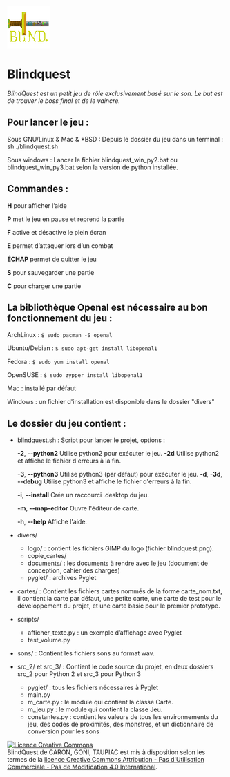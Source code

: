 ![BlindQuest](./divers/logo/logo.png)

Blindquest
==========

*BlindQuest est un petit jeu de rôle exclusivement basé sur le son. Le but est de trouver le boss final et de le vaincre.*

Pour lancer le jeu :
--------------------

Sous GNU/Linux & Mac & \*BSD : Depuis le dossier du jeu dans un terminal : sh ./blindquest.sh

Sous windows : Lancer le fichier blindquest_win_py2.bat ou blindquest_win_py3.bat selon la version de python installée. 

Commandes :
-----------

**H** pour afficher l’aide

**P** met le jeu en pause et reprend la partie

**F** active et désactive le plein écran

**E** permet d’attaquer lors d’un combat

**ÉCHAP** permet de quitter le jeu

**S** pour sauvegarder une partie

**C** pour charger une partie

La bibliothèque Openal est nécessaire au bon fonctionnement du jeu :
--------------------------------------------------------------------

ArchLinux : `$ sudo pacman -S openal`

Ubuntu/Debian : `$ sudo apt-get install libopenal1`

Fedora : `$ sudo yum install openal`

OpenSUSE : `$ sudo zypper install libopenal1`

Mac : installé par défaut

Windows : un fichier d'installation est disponible dans le dossier "divers"

Le dossier du jeu contient :
----------------------------
- blindquest.sh : Script pour lancer le projet, options :

  **-2**, **--python2**        Utilise python2 pour exécuter le jeu.
  **-2d**                  Utilise python2 et affiche le fichier d'erreurs à la fin.
      
  **-3**, **--python3**        Utilise python3 (par défaut) pour exécuter le jeu.
  **-d**, **-3d**, **--debug**     Utilise python3 et affiche le fichier d'erreurs à la fin.
  
  **-i**, **--install**        Crée un raccourci .desktop du jeu.
   
  **-m**, **--map-editor**     Ouvre l'éditeur de carte.
  
  **-h**, **--help**           Affiche l'aide.
  
- divers/
  - logo/ : contient les fichiers GIMP du logo (fichier blindquest.png).
  - copie_cartes/ 
  - documents/ : les documents à rendre avec le jeu (document de conception, cahier des charges)
  - pyglet/ : archives Pyglet
- cartes/ : Contient les fichiers cartes nommés de la forme carte_nom.txt, il contient la carte par défaut, une petite carte, une carte de test pour le développement du projet, et une carte basic pour le premier prototype.
- scripts/
  - afficher_texte.py : un exemple d’affichage avec Pyglet
  - test_volume.py
- sons/ : Contient les fichiers sons au format wav.
- src_2/ et src_3/ : Contient le code source du projet, en deux dossiers src_2 pour Python 2 et src_3 pour Python 3
  - pyglet/ : tous les fichiers nécessaires à Pyglet
  - main.py 
  - m_carte.py : le module qui contient la classe Carte.
  - m_jeu.py : le module qui contient la classe Jeu.
  - constantes.py : contient les valeurs de tous les environnements du jeu, des codes de proximités, des monstres, et un dictionnaire de conversion pour les sons

<a rel="license" href="http://creativecommons.org/licenses/by-nc-nd/4.0/"><img alt="Licence Creative Commons" style="border-width:0" src="https://i.creativecommons.org/l/by-nc-nd/4.0/88x31.png" /></a><br /><span xmlns:dct="http://purl.org/dc/terms/" property="dct:title">BlindQuest</span> de <span xmlns:cc="http://creativecommons.org/ns#" property="cc:attributionName">CARON, GOÑI, TAUPIAC</span> est mis à disposition selon les termes de la <a rel="license" href="http://creativecommons.org/licenses/by-nc-nd/4.0/">licence Creative Commons Attribution - Pas d&#39;Utilisation Commerciale - Pas de Modification 4.0 International</a>.
